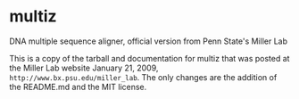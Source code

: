 # multiz
DNA multiple sequence aligner, official version from Penn State's Miller Lab

This is a copy of the tarball and documentation for multiz that was posted at
the Miller Lab website January 21, 2009, `http://www.bx.psu.edu/miller_lab`.
The only changes are the addition of the README.md and the MIT license.


